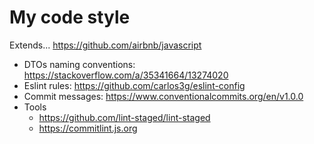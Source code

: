 # My code style

Extends... https://github.com/airbnb/javascript

- DTOs naming conventions: https://stackoverflow.com/a/35341664/13274020
- Eslint rules: https://github.com/carlos3g/eslint-config
- Commit messages: https://www.conventionalcommits.org/en/v1.0.0
- Tools
  - https://github.com/lint-staged/lint-staged
  - https://commitlint.js.org
